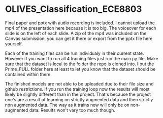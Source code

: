 # OLIVES_Classification_ECE8803

Final paper and pptx with audio recording is included. I cannot upload the mp4 of the presentation here because it is too big. The voiceover for each slide is on the left of each slide. A zip of the mp4 was included on the Canvas submission, you can get it there or export from the pptx file here yourself.

Each of the training files can be run individualy in their current state. However if you want to run all 4 training files just run the main.py file. Make sure that the dataset is local to the folder the repo is cloned into. I put the Prime_FULL folder here at least to let you know that the dataset should be contained within there.

The finished models are not able to be uploaded due to their file size and github restrictions. If you run the training loop now the results will most likely be slightly different than in the project. That's because the project one's are a result of learning on strictly augmented data and then strictly non augmented data. The way as it trains now will only be on non-augmented data. Results won't vary too much though. 
